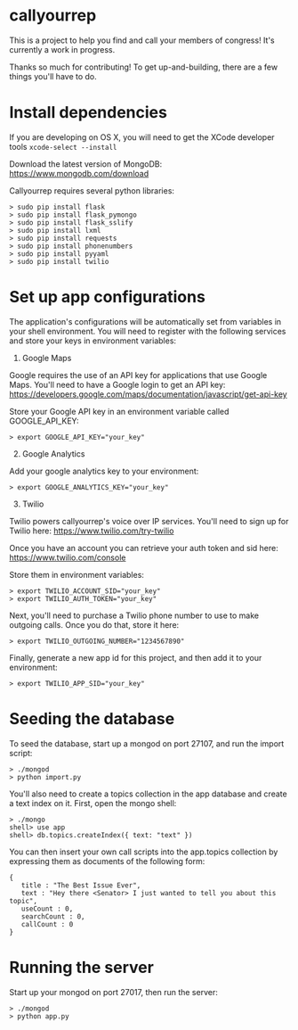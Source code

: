# callyourrep

This is a project to help you find and call your members of congress! It's currently a work in progress.

Thanks so much for contributing!  To get up-and-building, there are a few things you'll have to do.

Install dependencies
====================

If you are developing on OS X, you will need to get the XCode developer tools
```xcode-select --install```

Download the latest version of MongoDB:
https://www.mongodb.com/download

Callyourrep requires several python libraries:

```
> sudo pip install flask
> sudo pip install flask_pymongo
> sudo pip install flask_sslify
> sudo pip install lxml
> sudo pip install requests
> sudo pip install phonenumbers
> sudo pip install pyyaml
> sudo pip install twilio
```

Set up app configurations
=========================

The application's configurations will be automatically set from variables in
your shell environment. You will need to register with the following services
and store your keys in environment variables:

1. Google Maps

Google requires the use of an API key for applications that use Google Maps.
You'll need to have a Google login to get an API key:
https://developers.google.com/maps/documentation/javascript/get-api-key

Store your Google API key in an environment variable called GOOGLE_API_KEY:
```
> export GOOGLE_API_KEY="your_key"
```

2. Google Analytics

Add your google analytics key to your environment:
```
> export GOOGLE_ANALYTICS_KEY="your_key"
```

3. Twilio

Twilio powers callyourrep's voice over IP services. You'll need to sign up for
Twilio here:
https://www.twilio.com/try-twilio

Once you have an account you can retrieve your auth token and sid here:
https://www.twilio.com/console

Store them in environment variables:
```
> export TWILIO_ACCOUNT_SID="your_key"
> export TWILIO_AUTH_TOKEN="your_key"
```

Next, you'll need to purchase a Twilio phone number to use to make outgoing calls.
Once you do that, store it here:
```
> export TWILIO_OUTGOING_NUMBER="1234567890"
```

Finally, generate a new app id for this project, and then add it to your environment:
```
> export TWILIO_APP_SID="your_key"
```

Seeding the database
====================

To seed the database, start up a mongod on port 27107, and run the import script:
```
> ./mongod
> python import.py
```

You'll also need to create a topics collection in the app database and create a
text index on it.  First, open the mongo shell:
```
> ./mongo
shell> use app
shell> db.topics.createIndex({ text: "text" })
```

You can then insert your own call scripts into the app.topics collection by expressing
them as documents of the following form:
```
{
   title : "The Best Issue Ever",
   text : "Hey there <Senator> I just wanted to tell you about this topic",
   useCount : 0,
   searchCount : 0,
   callCount : 0
}
```

Running the server
==================

Start up your mongod on port 27017, then run the server:
```
> ./mongod
> python app.py
```

